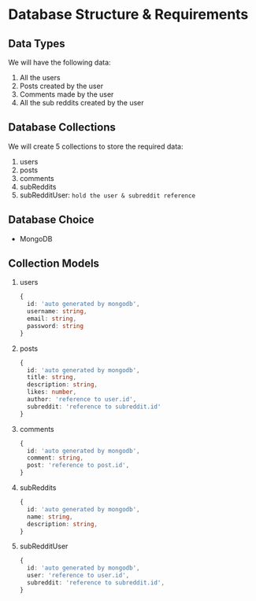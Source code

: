 # Database Structure & Requirements

## Data Types

We will have the following data:

1. All the users
1. Posts created by the user
1. Comments made by the user
1. All the sub reddits created by the user

## Database Collections

We will create 5 collections to store the required data:

1. users
1. posts
1. comments
1. subReddits
1. subRedditUser: `hold the user & subreddit reference`

## Database Choice

- MongoDB

## Collection Models

1. users

   ```ts
   {
     id: 'auto generated by mongodb',
     username: string,
     email: string,
     password: string
   }
   ```

1. posts

   ```ts
   {
     id: 'auto generated by mongodb',
     title: string,
     description: string,
     likes: number,
     author: 'reference to user.id',
     subreddit: 'reference to subreddit.id'
   }
   ```

1. comments

   ```ts
   {
     id: 'auto generated by mongodb',
     comment: string,
     post: 'reference to post.id',
   }
   ```

1. subReddits

   ```ts
   {
     id: 'auto generated by mongodb',
     name: string,
     description: string,
   }
   ```

1. subRedditUser

   ```ts
   {
     id: 'auto generated by mongodb',
     user: 'reference to user.id',
     subreddit: 'reference to subreddit.id',
   }
   ```
